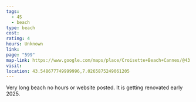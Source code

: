 ```yaml
---
tags:
  - 4S
  - beach
type: beach
cost: 
rating: 4
hours: Unknown
link: 
page: "599"
map-link: https://www.google.com/maps/place/Croisette+Beach+Cannes/@43.5478636,7.02507,17z/data=!3m1!4b1!4m6!3m5!1s0x12ce81bd65502f7f:0x398f65b8ea2d19bc!8m2!3d43.5497643!4d7.0236116!16s%2Fg%2F1tcx9dk4?entry=ttu&g_ep=EgoyMDI0MTAwNy4xIKXMDSoASAFQAw%3D%3D
visit: 
location: 43.548677749999996,7.0265875249061205
---
```

Very long beach no hours or website posted. It is getting renovated early 2025.